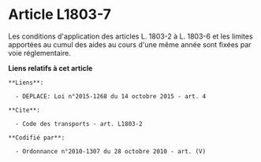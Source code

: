 # Article L1803-7

Les conditions d'application des articles L. 1803-2 à L. 1803-6 et les limites apportées au cumul des aides au cours d'une
même année sont fixées par voie réglementaire.

**Liens relatifs à cet article**

	**Liens**:

	  - DEPLACE: Loi n°2015-1268 du 14 octobre 2015 - art. 4

	**Cite**:

	  - Code des transports - art. L1803-2

	**Codifié par**:

	  - Ordonnance n°2010-1307 du 28 octobre 2010 - art. (V)
